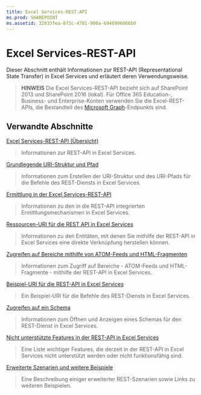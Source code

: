 ```yaml
---
title: Excel Services-REST-API
ms.prod: SHAREPOINT
ms.assetid: 32033fea-873c-4781-900a-6946906066b0
---
```



# Excel Services-REST-API

Dieser Abschnitt enthält Informationen zur REST-API (Representational State Transfer) in Excel Services und erläutert deren Verwendungsweise.
  
    
    


> **HINWEIS**
> Die Excel Services-REST-API bezieht sich auf SharePoint 2013 und SharePoint 2016 (lokal). Für Office 365 Education-, Business- und Enterprise-Konten verwenden Sie die Excel-REST-APIs, die Bestandteil des  [Microsoft Graph](http://graph.microsoft.io/en-us/docs/api-reference/v1.0/resources/excel
)-Endpunkts sind. 
  
    
    


## Verwandte Abschnitte


 [Excel Services-REST-API (Übersicht)](excel-services-rest-api-overview.md)
  
    
    
> Informationen zur REST-API in Excel Services.
    
  
 [Grundlegende URI-Struktur und Pfad](basic-uri-structure-and-path.md)
  
    
    
> Informationen zum Erstellen der URI-Struktur und des URI-Pfads für die Befehle des REST-Diensts in Excel Services.
    
  
 [Ermittlung in der Excel Services-REST-API](discovery-in-excel-services-rest-api.md)
  
    
    
> Informationen zu den in die REST-API integrierten Ermittlungsmechanismen in Excel Services.
    
  
 [Ressourcen-URI für die REST API in Excel Services](resources-uri-for-excel-services-rest-api.md)
  
    
    
> Informationen zu den Entitäten, mit denen Sie mithilfe der REST-API in Excel Services eine direkte Verknüpfung herstellen können.
    
  
 [Zugreifen auf Bereiche mithilfe von ATOM-Feeds und HTML-Fragmenten](getting-ranges-using-atom-feed-and-html-fragment.md)
  
    
    
> Informationen zum Zugriff auf Bereiche - ATOM-Feeds und HTML-Fragmente - mithilfe der REST-API in Excel Services.
    
  
 [Beispiel-URI für die REST-API in Excel Services](sample-uri-for-excel-services-rest-api.md)
  
    
    
> Ein Beispiel-URI für die Befehle des REST-Diensts in Excel Services.
    
  
 [Zugreifen auf ein Schema](accessing-a-schema.md)
  
    
    
> Informationen zum Öffnen und Anzeigen eines Schemas für den REST-Dienst in Excel Services.
    
  
 [Nicht unterstützte Features in der REST-API in Excel Services](unsupported-features-in-excel-services-rest-api.md)
  
    
    
> Eine Liste wichtiger Features, die derzeit in der REST-API in Excel Services nicht unterstützt werden oder nicht funktionsfähig sind.
    
  
 [Erweiterte Szenarien und weitere Beispiele](advanced-scenarios-and-additional-samples.md)
  
    
    
> Eine Beschreibung einiger erweiterter REST-Szenarien sowie Links zu weiteren Beispielen.
    
  

